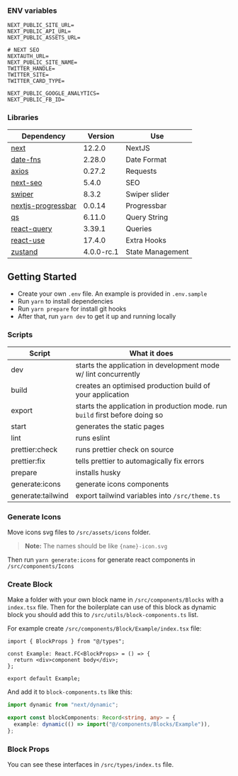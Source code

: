 ### ENV variables

```dotenv
NEXT_PUBLIC_SITE_URL=
NEXT_PUBLIC_API_URL=
NEXT_PUBLIC_ASSETS_URL=

# NEXT SEO
NEXTAUTH_URL=
NEXT_PUBLIC_SITE_NAME=
TWITTER_HANDLE=
TWITTER_SITE=
TWITTER_CARD_TYPE=

NEXT_PUBLIC_GOOGLE_ANALYTICS=
NEXT_PUBLIC_FB_ID=
```

### Libraries

| Dependency                                                             | Version    | Use              |
| ---------------------------------------------------------------------- | ---------- | ---------------- |
| [next](https://nextjs.org/docs/getting-started)                        | 12.2.0     | NextJS           |
| [date-fns](https://github.com/date-fns/date-fns)                       | 2.28.0     | Date Format      |
| [axios](https://axios-http.com/)                                       | 0.27.2     | Requests         |
| [next-seo](https://github.com/garmeeh/next-seo)                        | 5.4.0      | SEO              |
| [swiper](https://swiperjs.com/react)                                   | 8.3.2      | Swiper slider    |
| [nextjs-progressbar](https://www.npmjs.com/package/nextjs-progressbar) | 0.0.14     | Progressbar      |
| [qs](https://github.com/ljharb/qs)                                     | 6.11.0     | Query String     |
| [react-query](https://react-query-v3.tanstack.com/overview)            | 3.39.1     | Queries          |
| [react-use](https://github.com/streamich/react-use)                    | 17.4.0     | Extra Hooks      |
| [zustand](https://github.com/pmndrs/zustand)                           | 4.0.0-rc.1 | State Management |

## Getting Started

- Create your own `.env` file. An example is provided in `.env.sample`
- Run `yarn` to install dependencies
- Run `yarn prepare` for install git hooks
- After that, run `yarn dev` to get it up and running locally

### Scripts

| Script            | What it does                                                                 |
| ----------------- | ---------------------------------------------------------------------------- |
| dev               | starts the application in development mode w/ lint concurrently              |
| build             | creates an optimised production build of your application                    |
| export            | starts the application in production mode. run `build` first before doing so |
| start             | generates the static pages                                                   |
| lint              | runs eslint                                                                  |
| prettier:check    | runs prettier check on source                                                |
| prettier:fix      | tells prettier to automagically fix errors                                   |
| prepare           | installs husky                                                               |
| generate:icons    | generate icons components                                                    |
| generate:tailwind | export tailwind variables into `/src/theme.ts`                               |

### Generate Icons

Move icons svg files to `/src/assets/icons` folder.

> **Note:** The names should be like `{name}-icon.svg`

Then run `yarn generate:icons` for generate react components in `/src/components/Icons`

### Create Block

Make a folder with your own block name in `/src/components/Blocks` with a `index.tsx` file.
Then for the boilerplate can use of this block as dynamic block you should add this to `/src/utils/block-components.ts`
list.

For example create `/src/components/Block/Example/index.tsx` file:

```tsx
import { BlockProps } from "@/types";

const Example: React.FC<BlockProps> = () => {
  return <div>component body</div>;
};

export default Example;
```

And add it to `block-components.ts` like this:

```typescript
import dynamic from "next/dynamic";

export const blockComponents: Record<string, any> = {
  example: dynamic(() => import("@/components/Blocks/Example")),
};
```

### Block Props

You can see these interfaces in `/src/types/index.ts` file.
